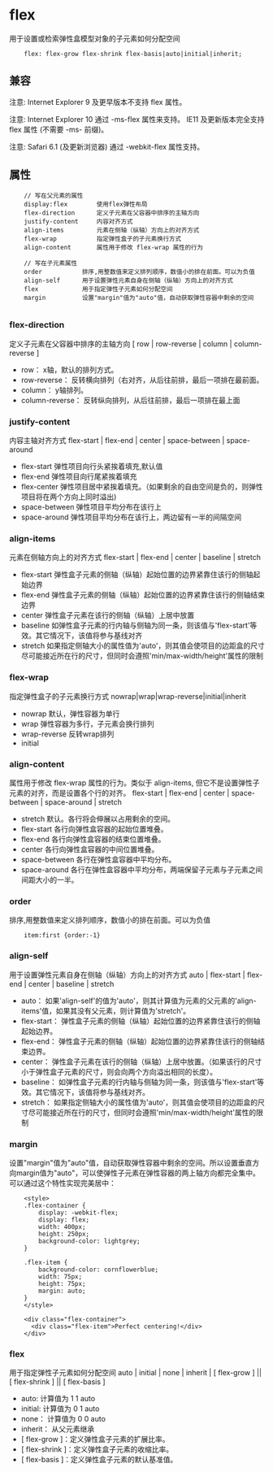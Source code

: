# flex
用于设置或检索弹性盒模型对象的子元素如何分配空间

```语法
	flex: flex-grow flex-shrink flex-basis|auto|initial|inherit;
```

## 兼容
注意: Internet Explorer 9 及更早版本不支持 flex 属性。

注意: Internet Explorer 10 通过 -ms-flex 属性来支持。 IE11 及更新版本完全支持 flex 属性 (不需要 -ms- 前缀)。

注意: Safari 6.1 (及更新浏览器) 通过 -webkit-flex 属性支持。

## 属性
```
	// 写在父元素的属性
	display:flex 		使用flex弹性布局
	flex-direction		定义子元素在父容器中排序的主轴方向
	justify-content		内容对齐方式
	align-items			元素在侧轴（纵轴）方向上的对齐方式
	flex-wrap			指定弹性盒子的子元素换行方式
	align-content 		属性用于修改 flex-wrap 属性的行为

	// 写在子元素属性
	order			排序,用整数值来定义排列顺序，数值小的排在前面。可以为负值
	align-self		用于设置弹性元素自身在侧轴（纵轴）方向上的对齐方式
	flex 			用于指定弹性子元素如何分配空间
	margin			设置"margin"值为"auto"值，自动获取弹性容器中剩余的空间


```

### flex-direction
定义子元素在父容器中排序的主轴方向
[  row | row-reverse | column | column-reverse ]
- row： 				x轴，默认的排列方式。
- row-reverse：		反转横向排列（右对齐，从后往前排，最后一项排在最前面。
- column： 			y轴排列。
- column-reverse：	反转纵向排列，从后往前排，最后一项排在最上面


### justify-content		
内容主轴对齐方式
flex-start | flex-end | center | space-between | space-around
- flex-start		弹性项目向行头紧挨着填充,默认值
- flex-end			弹性项目向行尾紧挨着填充
- flex-center		弹性项目居中紧挨着填充。（如果剩余的自由空间是负的，则弹性项目将在两个方向上同时溢出)
- space-between		弹性项目平均分布在该行上
- space-around		弹性项目平均分布在该行上，两边留有一半的间隔空间


### align-items			
元素在侧轴方向上的对齐方式
 flex-start | flex-end | center | baseline | stretch
- flex-start	弹性盒子元素的侧轴（纵轴）起始位置的边界紧靠住该行的侧轴起始边界
- flex-end		弹性盒子元素的侧轴（纵轴）起始位置的边界紧靠住该行的侧轴结束边界
- center 		弹性盒子元素在该行的侧轴（纵轴）上居中放置
- baseline		如弹性盒子元素的行内轴与侧轴为同一条，则该值与'flex-start'等效。其它情况下，该值将参与基线对齐
- stretch		如果指定侧轴大小的属性值为'auto'，则其值会使项目的边距盒的尺寸尽可能接近所在行的尺寸，但同时会遵照'min/max-width/height'属性的限制


###	flex-wrap			
指定弹性盒子的子元素换行方式
nowrap|wrap|wrap-reverse|initial|inherit
- nowrap		默认，弹性容器为单行
- wrap 			弹性容器为多行，子元素会换行排列
- wrap-reverse	反转wrap排列
- initial


###	align-content
属性用于修改 flex-wrap 属性的行为。类似于 align-items, 但它不是设置弹性子元素的对齐，而是设置各个行的对齐。
flex-start | flex-end | center | space-between | space-around | stretch
- stretch 		 默认。各行将会伸展以占用剩余的空间。
- flex-start 	 各行向弹性盒容器的起始位置堆叠。
- flex-end 		 各行向弹性盒容器的结束位置堆叠。
- center 		 各行向弹性盒容器的中间位置堆叠。
- space-between  各行在弹性盒容器中平均分布。
- space-around   各行在弹性盒容器中平均分布，两端保留子元素与子元素之间间距大小的一半。


### order
排序,用整数值来定义排列顺序，数值小的排在前面。可以为负值
```
	item:first {order:-1}
```


### align-self		
用于设置弹性元素自身在侧轴（纵轴）方向上的对齐方式
auto | flex-start | flex-end | center | baseline | stretch
- auto：			如果'align-self'的值为'auto'，则其计算值为元素的父元素的'align-items'值，如果其没有父元素，则计算值为'stretch'。
- flex-start：	弹性盒子元素的侧轴（纵轴）起始位置的边界紧靠住该行的侧轴起始边界。
- flex-end：		弹性盒子元素的侧轴（纵轴）起始位置的边界紧靠住该行的侧轴结束边界。
- center：		弹性盒子元素在该行的侧轴（纵轴）上居中放置。（如果该行的尺寸小于弹性盒子元素的尺寸，则会向两个方向溢出相同的长度）。
- baseline：		如弹性盒子元素的行内轴与侧轴为同一条，则该值与'flex-start'等效。其它情况下，该值将参与基线对齐。
- stretch：		如果指定侧轴大小的属性值为'auto'，则其值会使项目的边距盒的尺寸尽可能接近所在行的尺寸，但同时会遵照'min/max-width/height'属性的限制


### margin
设置"margin"值为"auto"值，自动获取弹性容器中剩余的空间。所以设置垂直方向margin值为"auto"，可以使弹性子元素在弹性容器的两上轴方向都完全集中。
可以通过这个特性实现完美居中：
```
	<style> 
	.flex-container {
	    display: -webkit-flex;
	    display: flex;
	    width: 400px;
	    height: 250px;
	    background-color: lightgrey;
	}

	.flex-item {
	    background-color: cornflowerblue;
	    width: 75px;
	    height: 75px;
	    margin: auto;
	}
	</style>

	<div class="flex-container">
	  <div class="flex-item">Perfect centering!</div>
	</div>

```


### flex 
用于指定弹性子元素如何分配空间
auto | initial | none | inherit |  [ flex-grow ] || [ flex-shrink ] || [ flex-basis ]
- auto: 		计算值为 1 1 auto
- initial: 		计算值为 0 1 auto
- none：			计算值为 0 0 auto
- inherit：		从父元素继承
- [ flex-grow ]：定义弹性盒子元素的扩展比率。
- [ flex-shrink ]：定义弹性盒子元素的收缩比率。
- [ flex-basis ]：定义弹性盒子元素的默认基准值。
